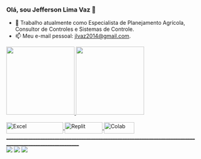 ### Olá, sou Jefferson Lima Vaz 👋

- 🔭 Trabalho atualmente como Especialista de Planejamento Agrícola, Consultor de Controles e Sistemas de Controle.
- 📫 Meu e-mail pessoal: jlvaz2014@gmail.com.

<div>
  <a href="https://github.com/jefferson-vaz">
  <img height="180em" src="https://github-readme-stats.vercel.app/api?username=jefferson-vaz&show_icons=true&theme=dark&include_all_commits=true&count_private=true"/_>
  <img height="180em" src="https://github-readme-stats.vercel.app/api/top-langs/?username=jefferson-vaz&layout=compact&langs_count=16&theme=dark"/_>
</div>

<div style="display: inline_block"><br>
  <img align="center" alt="Excel" height="30" width="150" src="https://img.shields.io/badge/Microsoft_Excel-217346?style=for-the-badge&logo=microsoft-excel&logoColor=white" />
  <img align="center" alt="Replit" height="30" width="100" src="https://img.shields.io/badge/replit-667881?style=for-the-badge&logo=replit&logoColor=white" />
  <img align="center" alt="Colab" height="30" width="80" src="https://img.shields.io/badge/Colab-F9AB00?style=for-the-badge&logo=googlecolab&color=525252" />
</div>
____________________________________________________________________________________________________________

<div>
  <a href="jlvaz2014@gmail.com" target="_blank"><IMG SRC="https://img.shields.io/badge/Gmail-D14836?style=for-the-badge&logo=gmail&logoColor=white" target="_blank"></a>
  <a href="www.linkedin.com/in/jefferson-vaz-7b613b32" target="_blank"><IMG SRC="https://img.shields.io/badge/LinkedIn-0077B5?style=for-the-badge&logo=linkedin&logoColor=white"_blank"></a>
  <a href="https://www.instagram.com/jeffersonlimavaz" target="_blank"><IMG SRC="https://img.shields.io/badge/Instagram-E4405F?style=for-the-badge&logo=instagram&logoColor=white" target="_blank"></a>
</div>

